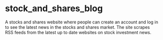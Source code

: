 stock_and_shares_blog
=====================

A stocks and shares website where people can create an account and log in to see the latest news in the stocks and shares market. The site scrapes RSS feeds from the latest up to date websites on stock investment news. 